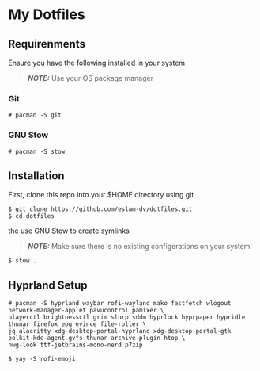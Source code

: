 # My Dotfiles

## Requirenments

Ensure you have the following installed in your system

> **_NOTE:_**
> Use your OS package manager

### Git

```
# pacman -S git
```

### GNU Stow

```
# pacman -S stow
```

## Installation

First, clone this repo into your $HOME directory using git

```
$ git clone https://github.com/eslam-dv/dotfiles.git
$ cd dotfiles
```

the use GNU Stow to create symlinks

> **_NOTE:_**
> Make sure there is no existing configerations on your system.

```
$ stow .
```

## Hyprland Setup

```
# pacman -S hyprland waybar rofi-wayland mako fastfetch wlogout network-manager-applet pavucontrol pamixer \
playerctl brightnessctl grim slurp sddm hyprlock hyprpaper hypridle thunar firefox eog evince file-roller \
jq alacritty xdg-desktop-portal-hyprland xdg-desktop-portal-gtk polkit-kde-agent gvfs thunar-archive-plugin htop \
nwg-look ttf-jetbrains-mono-nerd p7zip
```

```
$ yay -S rofi-emoji
```
